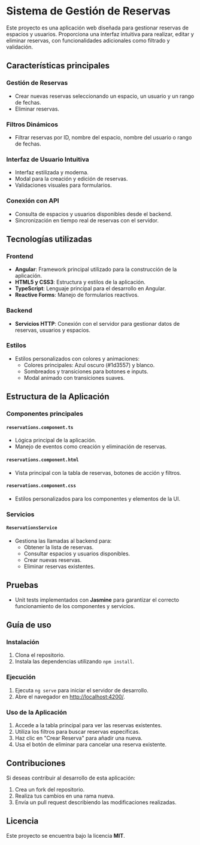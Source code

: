 # Sistema de Gestión de Reservas

Este proyecto es una aplicación web diseñada para gestionar reservas de espacios y usuarios. Proporciona una interfaz intuitiva para realizar, editar y eliminar reservas, con funcionalidades adicionales como filtrado y validación.

## Características principales

### Gestión de Reservas
- Crear nuevas reservas seleccionando un espacio, un usuario y un rango de fechas.
- Eliminar reservas.

### Filtros Dinámicos
- Filtrar reservas por ID, nombre del espacio, nombre del usuario o rango de fechas.

### Interfaz de Usuario Intuitiva
- Interfaz estilizada y moderna.
- Modal para la creación y edición de reservas.
- Validaciones visuales para formularios.

### Conexión con API
- Consulta de espacios y usuarios disponibles desde el backend.
- Sincronización en tiempo real de reservas con el servidor.

## Tecnologías utilizadas

### Frontend
- **Angular**: Framework principal utilizado para la construcción de la aplicación.
- **HTML5 y CSS3**: Estructura y estilos de la aplicación.
- **TypeScript**: Lenguaje principal para el desarrollo en Angular.
- **Reactive Forms**: Manejo de formularios reactivos.

### Backend
- **Servicios HTTP**: Conexión con el servidor para gestionar datos de reservas, usuarios y espacios.

### Estilos
- Estilos personalizados con colores y animaciones:
  - Colores principales: Azul oscuro (#1d3557) y blanco.
  - Sombreados y transiciones para botones e inputs.
  - Modal animado con transiciones suaves.

## Estructura de la Aplicación

### Componentes principales

#### `reservations.component.ts`
- Lógica principal de la aplicación.
- Manejo de eventos como creación y eliminación de reservas.

#### `reservations.component.html`
- Vista principal con la tabla de reservas, botones de acción y filtros.

#### `reservations.component.css`
- Estilos personalizados para los componentes y elementos de la UI.

### Servicios

#### `ReservationsService`
- Gestiona las llamadas al backend para:
  - Obtener la lista de reservas.
  - Consultar espacios y usuarios disponibles.
  - Crear nuevas reservas.
  - Eliminar reservas existentes.

## Pruebas

- Unit tests implementados con **Jasmine** para garantizar el correcto funcionamiento de los componentes y servicios.

## Guía de uso

### Instalación
1. Clona el repositorio.
2. Instala las dependencias utilizando `npm install`.

### Ejecución
1. Ejecuta `ng serve` para iniciar el servidor de desarrollo.
2. Abre el navegador en [http://localhost:4200/](http://localhost:4200/).

### Uso de la Aplicación
1. Accede a la tabla principal para ver las reservas existentes.
2. Utiliza los filtros para buscar reservas específicas.
3. Haz clic en "Crear Reserva" para añadir una nueva.
4. Usa el botón de eliminar para cancelar una reserva existente.

## Contribuciones

Si deseas contribuir al desarrollo de esta aplicación:
1. Crea un fork del repositorio.
2. Realiza tus cambios en una rama nueva.
3. Envía un pull request describiendo las modificaciones realizadas.

## Licencia

Este proyecto se encuentra bajo la licencia **MIT**.
